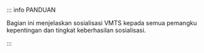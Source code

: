 ::: info PANDUAN

Bagian ini menjelaskan sosialisasi VMTS kepada semua pemangku kepentingan dan tingkat keberhasilan sosialisasi.

:::
